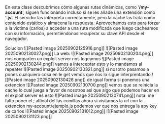 En esta clase descubrimos cómo algunas rutas dinámicas, como ‘**/my-account**‘, siguen funcionando incluso si se les añade una extensión como ‘**.js**‘. El servidor las interpreta correctamente, pero la caché las trata como contenido estático y almacena la respuesta. Aprovechamos esto para forzar a la víctima (carlos) a acceder a una ruta modificada que luego cacheamos con su información, permitiéndonos recuperar su clave API desde el navegador.

Solucion
![[Pasted image 20250902125916.png]]
![[Pasted image 20250902130027.png]]
La web:
![[Pasted image 20250902130204.png]]
nos comparten un exploit server nos logeamos
![[Pasted image 20250902130244.png]]
vamos a interceptar esto y lo mandamos al repeater
![[Pasted image 20250902130321.png]]
si nosotro pasamos a pones cualquiero cosa en le get vemos que nos lo sigue interprentando
![[Pasted image 20250902130426.png]]
de igual forma si ponemos una extencion
![[Pasted image 20250902130700.png]]
vemos que se reinicia la cache lo cual juega a favor de nosotros
asi que algo que podemos hacer en el exploit server es esto
![[Pasted image 20250902130741.png]]
nota: me falto poner el ; alfinal del las comillas
ahora si visitamos la url con la extencion my-account/ejemplo.js
podemos ver que nos entrega la apy key de carlos
![[Pasted image 20250902131012.png]]
![[Pasted image 20250902131123.png]]
